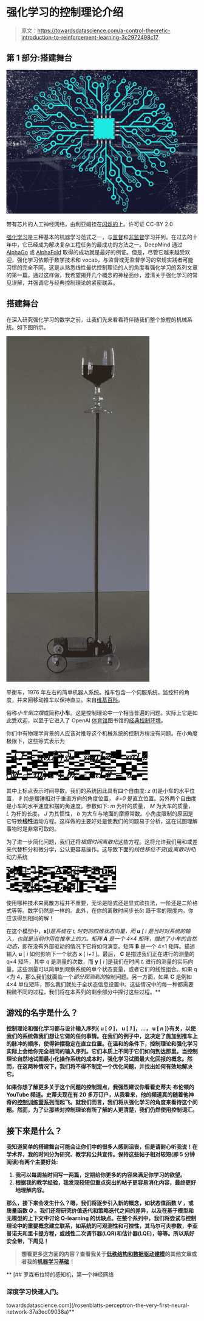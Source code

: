 # 强化学习的控制理论介绍

> 原文：<https://towardsdatascience.com/a-control-theoretic-introduction-to-reinforcement-learning-3c2972498c17>

## 第 1 部分:搭建舞台

![](img/0f44d63e3aecc6d65c98da2b1a3625d3.png)

带有芯片的人工神经网络，由利亚姆挂在[闪烁的](https://www.flickr.com/photos/chen-meng/49203125457)上。许可证 CC-BY 2.0

[强化学习](https://en.wikipedia.org/wiki/Reinforcement_learning)是三种基本的机器学习范式之一，与[监督](https://en.wikipedia.org/wiki/Supervised_learning)和[非监督](https://en.wikipedia.org/wiki/Unsupervised_learning)学习并列。在过去的十年中，它已经成为解决复杂工程任务的最成功的方法之一。DeepMind 通过 [AlphaGo](https://en.wikipedia.org/wiki/AlphaGo) 或 [AlphaFold](https://en.wikipedia.org/wiki/AlphaFold) 取得的成功就是最好的例证。但是，尽管它越来越受欢迎，强化学习依赖于数学技术和 vocab，与监督或无监督学习的常规实践者可能习惯的完全不同。这是从熟悉线性最优控制理论的人的角度看强化学习的系列文章的第一篇。通过这样做，我希望揭开几个概念的神秘面纱，澄清关于强化学习的常见误解，并强调它与经典控制理论的紧密联系。

## 搭建舞台

在深入研究强化学习的数学之前，让我们先来看看将伴随我们整个旅程的机械系统。如下图所示。

![](img/cd35d18c73439825a2f3d7172c7fd886.png)

平衡车，1976 年左右的简单机器人系统。推车包含一个伺服系统，监控杆的角度，并来回移动推车以保持直立。来自[维基百科](https://en.wikipedia.org/wiki/Inverted_pendulum)。

俗称*小车倒立摆*或简称**小车**。这是控制理论中一个相当普遍的问题。实际上它是如此受欢迎，以至于它进入了 OpenAI [体育馆](https://www.gymlibrary.dev/)图书馆的[经典控制环境](https://www.gymlibrary.dev/environments/classic_control/)。

你们中有物理学背景的人应该对推导这个机械系统的控制方程没有问题。在小角度极限下，这些等式表示为

![](img/4ca62101d50feb204d4ed0e136849338.png)

其中上标点表示时间导数。我们的系统因此具有四个自由度: *z* (t)是小车的水平位置， *ϑ* (t)是摆锤相对于垂直方向的角度位置， *ϑ=0* 是直立位置。另外两个自由度是小车的水平速度和摆的角速度。参数如下: *m* 为杆的质量， *M* 为大车的质量， *L* 为杆的长度， *J* 为其惯性， *b* 为大车与地面的摩擦常数。小角度限制的原因是它导致**线性**运动方程。这样做的主要好处是使我们的问题易于分析，这在试图理解事物时是非常可取的。

为了进一步简化问题，我们还将*根据时间离散化*这些方程。这将允许我们用和或差来代替积分和微分学，公认更容易操作。这导致下面的*线性移位不变*(或*离散时间*)动力系统

![](img/4f551166501a351b34c2b5aa68e6599e.png)

使用哪种技术来离散方程并不重要，无论是隐式还是显式欧拉法，一阶还是二阶格式等等。数学仍然是一样的。此外，在你的离散时间步长δt 趋于零的限度内，你应该得到相同的解！

在这个模型中，**x**[*I***是系统在 *tᵢ* 时刻的四维状态向量，而 **u** [ *i* 是当时对系统的输入，也就是当前作用在推车上的力。矩阵 **A** 是一个 4×4 矩阵，描述了小车的*自然动态*，即在没有外部驱动的情况下它将如何演变。矩阵 **B** 是一个 4×1 矩阵。描述输入 **u** [ *i* 如何影响下一个状态 **x** [ *i+1* ]。最后， **C** 是描述我们正在进行的测量的 q×4 矩阵，其中 q 是测量的次数，而 **y** [ *i* ]是我们在时间 *tᵢ* 进行的测量的实际向量。这些测量可以简单到观察系统的单个状态变量，或者它们的线性组合。如果 q <为 4，那么我们就面临一个*部分观测到的*控制问题。另一方面，如果 **C** 是例如 4×4 单位矩阵，那么我们就处于全状态信息设置中。这些情况中的每一种都需要稍微不同的过程，我们将在本系列的剩余部分中探讨这些过程。**

## **游戏的名字是什么？**

**控制理论和强化学习都与设计输入序列{ **u** [ *0* ]， **u** [ *1* ]，…， **u** [ *n* ]}有关，以使我们的系统做我们想让它做的任何事情。在我们的例子中，这决定了施加到推车上的脉冲的顺序，使得钟摆稳定在直立位置。在温和的条件下，控制理论和强化学习实际上会给你完全相同的输入序列。它们本质上不同于它们如何到达那里。当控制理论自然地试图最小化操作系统的成本时，强化学习试图最大化回报的概念。然而，在这两种情况下，我们将不得不制定一个优化问题，并找出如何有效地解决它。**

**如果你想了解更多关于这个问题的控制观点，我强烈建议你看看史蒂夫·布伦顿的 YouTube 频道。史蒂夫现在有 20 多万订户，从我看来，他的频道真的随着他神奇的[控制训练营系列](https://www.youtube.com/watch?v=Pi7l8mMjYVE&list=PLMrJAkhIeNNR20Mz-VpzgfQs5zrYi085m&ab_channel=SteveBrunton)而起飞。就我们而言，我们将从强化学习的角度来看待这个问题。然而，为了让那些对控制理论有所了解的人更清楚，我们仍然使用控制词汇。**

## **接下来是什么？**

**我知道简单的搭建舞台可能会让你们中的很多人感到沮丧，但是请耐心听我说！在学术界，我的时间分为研究、教学和公共宣传。保持这些帖子相对较短(即 5 分钟阅读)有两个主要好处:**

1.  **我可以每周抽时间写一两篇，定期给你更多的内容来满足你学习的欲望。**
2.  **根据我的教学经验，我发现较短但重点突出的帖子更容易消化内容，最终更好地理解内容。**

**那么，接下来会发生什么？嗯，我们将逐步引入新的概念，如状态值函数 *V* ，或质量函数 *Q* 。我们还将研究价值迭代和策略迭代之间的差异，以及在基于模型和无模型的上下文中讨论 Q-learning 的优缺点。在整个系列中，我们将尝试与控制理论中的重要概念建立联系，如系统的可观测性和可控性，其马尔可夫参数，李亚普诺夫和里卡提方程，或线性二次调节器(LQR)和估计器(LQE)，等等。所以系好安全带，下周见！**

> **想看更多这方面的内容？查看我关于[低秩结构和数据驱动建模](https://loiseau-jc.medium.com/list/lowrank-structure-and-datadriven-modeling-8f39635a90ea)的其他文章或者我的[机器学习基础](https://loiseau-jc.medium.com/list/machine-learning-basics-0baf10d8f8b5)！**

**[](/rosenblatts-perceptron-the-very-first-neural-network-37a3ec09038a) [## 罗森布拉特的感知机，第一个神经网络

### 深度学习快速入门。

towardsdatascience.com](/rosenblatts-perceptron-the-very-first-neural-network-37a3ec09038a)**